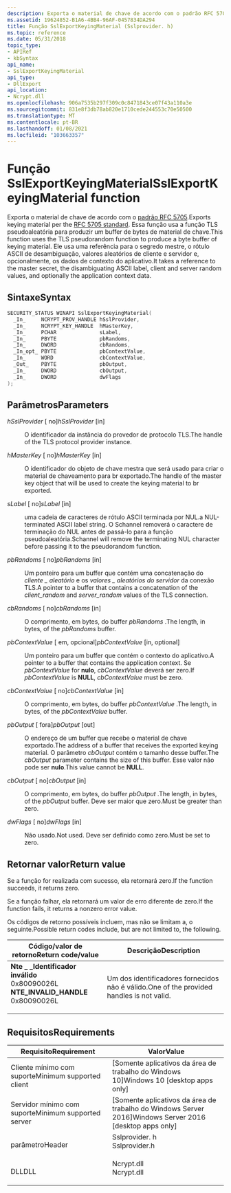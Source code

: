 ```yaml
---
description: Exporta o material de chave de acordo com o padrão RFC 5705.
ms.assetid: 19624852-B1A6-4BB4-96AF-0457834DA294
title: Função SslExportKeyingMaterial (Sslprovider. h)
ms.topic: reference
ms.date: 05/31/2018
topic_type:
- APIRef
- kbSyntax
api_name:
- SslExportKeyingMaterial
api_type:
- DllExport
api_location:
- Ncrypt.dll
ms.openlocfilehash: 906a7535b297f309c0c8471843ce07f43a110a3e
ms.sourcegitcommit: 831e8f3db78ab820e1710cede244553c70e50500
ms.translationtype: MT
ms.contentlocale: pt-BR
ms.lasthandoff: 01/08/2021
ms.locfileid: "103663357"
---
```

# <a name="sslexportkeyingmaterial-function"></a><span data-ttu-id="19028-103">Função SslExportKeyingMaterial</span><span class="sxs-lookup"><span data-stu-id="19028-103">SslExportKeyingMaterial function</span></span>

<span data-ttu-id="19028-104">Exporta o material de chave de acordo com o [padrão RFC 5705](https://tools.ietf.org/html/rfc5705).</span><span class="sxs-lookup"><span data-stu-id="19028-104">Exports keying material per the [RFC 5705 standard](https://tools.ietf.org/html/rfc5705).</span></span> <span data-ttu-id="19028-105">Essa função usa a função TLS pseudoaleatória para produzir um buffer de bytes de material de chave.</span><span class="sxs-lookup"><span data-stu-id="19028-105">This function uses the TLS pseudorandom function to produce a byte buffer of keying material.</span></span> <span data-ttu-id="19028-106">Ele usa uma referência para o segredo mestre, o rótulo ASCII de desambiguação, valores aleatórios de cliente e servidor e, opcionalmente, os dados de contexto do aplicativo.</span><span class="sxs-lookup"><span data-stu-id="19028-106">It takes a reference to the master secret, the disambiguating ASCII label, client and server random values, and optionally the application context data.</span></span>

## <a name="syntax"></a><span data-ttu-id="19028-107">Sintaxe</span><span class="sxs-lookup"><span data-stu-id="19028-107">Syntax</span></span>


```C++
SECURITY_STATUS WINAPI SslExportKeyingMaterial(
  _In_     NCRYPT_PROV_HANDLE hSslProvider,
  _In_     NCRYPT_KEY_HANDLE  hMasterKey,
  _In_     PCHAR              sLabel,
  _In_     PBYTE              pbRandoms,
  _In_     DWORD              cbRandoms,
  _In_opt_ PBYTE              pbContextValue,
  _In_     WORD               cbContextValue,
  _Out_    PBYTE              pbOutput,
  _In_     DWORD              cbOutput,
  _In_     DWORD              dwFlags
);
```



## <a name="parameters"></a><span data-ttu-id="19028-108">Parâmetros</span><span class="sxs-lookup"><span data-stu-id="19028-108">Parameters</span></span>

<dl> <dt>

<span data-ttu-id="19028-109">*hSslProvider* \[ no\]</span><span class="sxs-lookup"><span data-stu-id="19028-109">*hSslProvider* \[in\]</span></span>
</dt> <dd>

<span data-ttu-id="19028-110">O identificador da instância do provedor de protocolo TLS.</span><span class="sxs-lookup"><span data-stu-id="19028-110">The handle of the TLS protocol provider instance.</span></span>

</dd> <dt>

<span data-ttu-id="19028-111">*hMasterKey* \[ no\]</span><span class="sxs-lookup"><span data-stu-id="19028-111">*hMasterKey* \[in\]</span></span>
</dt> <dd>

<span data-ttu-id="19028-112">O identificador do objeto de chave mestra que será usado para criar o material de chaveamento para br exportado.</span><span class="sxs-lookup"><span data-stu-id="19028-112">The handle of the master key object that will be used to create the keying material to br exported.</span></span>

</dd> <dt>

<span data-ttu-id="19028-113">*sLabel* \[ no\]</span><span class="sxs-lookup"><span data-stu-id="19028-113">*sLabel* \[in\]</span></span>
</dt> <dd>

<span data-ttu-id="19028-114">uma cadeia de caracteres de rótulo ASCII terminada por NUL.</span><span class="sxs-lookup"><span data-stu-id="19028-114">a NUL-terminated ASCII label string.</span></span> <span data-ttu-id="19028-115">O Schannel removerá o caractere de terminação do NUL antes de passá-lo para a função pseudoaleatória.</span><span class="sxs-lookup"><span data-stu-id="19028-115">Schannel will remove the terminating NUL character before passing it to the pseudorandom function.</span></span>

</dd> <dt>

<span data-ttu-id="19028-116">*pbRandoms* \[ no\]</span><span class="sxs-lookup"><span data-stu-id="19028-116">*pbRandoms* \[in\]</span></span>
</dt> <dd>

<span data-ttu-id="19028-117">Um ponteiro para um buffer que contém uma concatenação do *cliente \_ aleatório* e os *valores \_ aleatórios do servidor* da conexão TLS.</span><span class="sxs-lookup"><span data-stu-id="19028-117">A pointer to a buffer that contains a concatenation of the *client\_random* and *server\_random* values of the TLS connection.</span></span>

</dd> <dt>

<span data-ttu-id="19028-118">*cbRandoms* \[ no\]</span><span class="sxs-lookup"><span data-stu-id="19028-118">*cbRandoms* \[in\]</span></span>
</dt> <dd>

<span data-ttu-id="19028-119">O comprimento, em bytes, do buffer *pbRandoms* .</span><span class="sxs-lookup"><span data-stu-id="19028-119">The length, in bytes, of the *pbRandoms* buffer.</span></span>

</dd> <dt>

<span data-ttu-id="19028-120">*pbContextValue* \[ em, opcional\]</span><span class="sxs-lookup"><span data-stu-id="19028-120">*pbContextValue* \[in, optional\]</span></span>
</dt> <dd>

<span data-ttu-id="19028-121">Um ponteiro para um buffer que contém o contexto do aplicativo.</span><span class="sxs-lookup"><span data-stu-id="19028-121">A pointer to a buffer that contains the application context.</span></span> <span data-ttu-id="19028-122">Se *pbContextValue* for **nulo**, *cbContextValue* deverá ser zero.</span><span class="sxs-lookup"><span data-stu-id="19028-122">If *pbContextValue* is **NULL**, *cbContextValue* must be zero.</span></span>

</dd> <dt>

<span data-ttu-id="19028-123">*cbContextValue* \[ no\]</span><span class="sxs-lookup"><span data-stu-id="19028-123">*cbContextValue* \[in\]</span></span>
</dt> <dd>

<span data-ttu-id="19028-124">O comprimento, em bytes, do buffer *pbContextValue* .</span><span class="sxs-lookup"><span data-stu-id="19028-124">The length, in bytes, of the *pbContextValue* buffer.</span></span>

</dd> <dt>

<span data-ttu-id="19028-125">*pbOutput* \[ fora\]</span><span class="sxs-lookup"><span data-stu-id="19028-125">*pbOutput* \[out\]</span></span>
</dt> <dd>

<span data-ttu-id="19028-126">O endereço de um buffer que recebe o material de chave exportado.</span><span class="sxs-lookup"><span data-stu-id="19028-126">The address of a buffer that receives the exported keying material.</span></span> <span data-ttu-id="19028-127">O parâmetro *cbOutput* contém o tamanho desse buffer.</span><span class="sxs-lookup"><span data-stu-id="19028-127">The *cbOutput* parameter contains the size of this buffer.</span></span> <span data-ttu-id="19028-128">Esse valor não pode ser **nulo**.</span><span class="sxs-lookup"><span data-stu-id="19028-128">This value cannot be **NULL**.</span></span>

</dd> <dt>

<span data-ttu-id="19028-129">*cbOutput* \[ no\]</span><span class="sxs-lookup"><span data-stu-id="19028-129">*cbOutput* \[in\]</span></span>
</dt> <dd>

<span data-ttu-id="19028-130">O comprimento, em bytes, do buffer *pbOutput* .</span><span class="sxs-lookup"><span data-stu-id="19028-130">The length, in bytes, of the *pbOutput* buffer.</span></span> <span data-ttu-id="19028-131">Deve ser maior que zero.</span><span class="sxs-lookup"><span data-stu-id="19028-131">Must be greater than zero.</span></span>

</dd> <dt>

<span data-ttu-id="19028-132">*dwFlags* \[ no\]</span><span class="sxs-lookup"><span data-stu-id="19028-132">*dwFlags* \[in\]</span></span>
</dt> <dd>

<span data-ttu-id="19028-133">Não usado.</span><span class="sxs-lookup"><span data-stu-id="19028-133">Not used.</span></span> <span data-ttu-id="19028-134">Deve ser definido como zero.</span><span class="sxs-lookup"><span data-stu-id="19028-134">Must be set to zero.</span></span>

</dd> </dl>

## <a name="return-value"></a><span data-ttu-id="19028-135">Retornar valor</span><span class="sxs-lookup"><span data-stu-id="19028-135">Return value</span></span>

<span data-ttu-id="19028-136">Se a função for realizada com sucesso, ela retornará zero.</span><span class="sxs-lookup"><span data-stu-id="19028-136">If the function succeeds, it returns zero.</span></span>

<span data-ttu-id="19028-137">Se a função falhar, ela retornará um valor de erro diferente de zero.</span><span class="sxs-lookup"><span data-stu-id="19028-137">If the function fails, it returns a nonzero error value.</span></span>

<span data-ttu-id="19028-138">Os códigos de retorno possíveis incluem, mas não se limitam a, o seguinte.</span><span class="sxs-lookup"><span data-stu-id="19028-138">Possible return codes include, but are not limited to, the following.</span></span>



| <span data-ttu-id="19028-139">Código/valor de retorno</span><span class="sxs-lookup"><span data-stu-id="19028-139">Return code/value</span></span>                                                                                                                                                    | <span data-ttu-id="19028-140">Descrição</span><span class="sxs-lookup"><span data-stu-id="19028-140">Description</span></span>                                          |
|----------------------------------------------------------------------------------------------------------------------------------------------------------------------|------------------------------------------------------|
| <dl> <span data-ttu-id="19028-141"><dt>**Nte \_ \_Identificador inválido**</dt> <dt>0x80090026L</dt></span><span class="sxs-lookup"><span data-stu-id="19028-141"><dt>**NTE\_INVALID\_HANDLE**</dt> <dt>0x80090026L</dt></span></span> </dl> | <span data-ttu-id="19028-142">Um dos identificadores fornecidos não é válido.</span><span class="sxs-lookup"><span data-stu-id="19028-142">One of the provided handles is not valid.</span></span><br/> |



 

## <a name="requirements"></a><span data-ttu-id="19028-143">Requisitos</span><span class="sxs-lookup"><span data-stu-id="19028-143">Requirements</span></span>



| <span data-ttu-id="19028-144">Requisito</span><span class="sxs-lookup"><span data-stu-id="19028-144">Requirement</span></span> | <span data-ttu-id="19028-145">Valor</span><span class="sxs-lookup"><span data-stu-id="19028-145">Value</span></span> |
|-------------------------------------|------------------------------------------------------------------------------------------|
| <span data-ttu-id="19028-146">Cliente mínimo com suporte</span><span class="sxs-lookup"><span data-stu-id="19028-146">Minimum supported client</span></span><br/> | <span data-ttu-id="19028-147">\[Somente aplicativos da área de trabalho do Windows 10\]</span><span class="sxs-lookup"><span data-stu-id="19028-147">Windows 10 \[desktop apps only\]</span></span><br/>                                              |
| <span data-ttu-id="19028-148">Servidor mínimo com suporte</span><span class="sxs-lookup"><span data-stu-id="19028-148">Minimum supported server</span></span><br/> | <span data-ttu-id="19028-149">\[Somente aplicativos da área de trabalho do Windows Server 2016\]</span><span class="sxs-lookup"><span data-stu-id="19028-149">Windows Server 2016 \[desktop apps only\]</span></span><br/>                                     |
| <span data-ttu-id="19028-150">parâmetro</span><span class="sxs-lookup"><span data-stu-id="19028-150">Header</span></span><br/>                   | <dl> <span data-ttu-id="19028-151"><dt>Sslprovider. h</dt></span><span class="sxs-lookup"><span data-stu-id="19028-151"><dt>Sslprovider.h</dt></span></span> </dl> |
| <span data-ttu-id="19028-152">DLL</span><span class="sxs-lookup"><span data-stu-id="19028-152">DLL</span></span><br/>                      | <dl> <span data-ttu-id="19028-153"><dt>Ncrypt.dll</dt></span><span class="sxs-lookup"><span data-stu-id="19028-153"><dt>Ncrypt.dll</dt></span></span> </dl>    |



 

 




